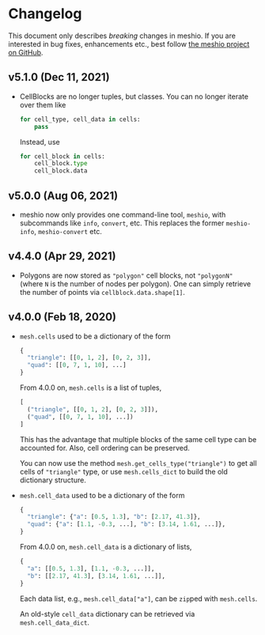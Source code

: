 # Changelog

This document only describes _breaking_ changes in meshio. If you are interested in bug
fixes, enhancements etc., best follow [the meshio project on
GitHub](https://github.com/nschloe/meshio).

## v5.1.0 (Dec 11, 2021)

- CellBlocks are no longer tuples, but classes. You can no longer iterate over them like
  ```python
  for cell_type, cell_data in cells:
      pass
  ```
  Instead, use
  ```python
  for cell_block in cells:
      cell_block.type
      cell_block.data
  ```

## v5.0.0 (Aug 06, 2021)

- meshio now only provides one command-line tool, `meshio`, with subcommands like
  `info`, `convert`, etc. This replaces the former `meshio-info`, `meshio-convert` etc.

## v4.4.0 (Apr 29, 2021)

- Polygons are now stored as `"polygon"` cell blocks, not `"polygonN"` (where `N` is the
  number of nodes per polygon). One can simply retrieve the number of points via
  `cellblock.data.shape[1]`.

## v4.0.0 (Feb 18, 2020)

- `mesh.cells` used to be a dictionary of the form

  ```python
  {
    "triangle": [[0, 1, 2], [0, 2, 3]],
    "quad": [[0, 7, 1, 10], ...]
  }
  ```

  From 4.0.0 on, `mesh.cells` is a list of tuples,

  ```python
  [
    ("triangle", [[0, 1, 2], [0, 2, 3]]),
    ("quad", [[0, 7, 1, 10], ...])
  ]
  ```

  This has the advantage that multiple blocks of the same cell type can be accounted
  for. Also, cell ordering can be preserved.

  You can now use the method `mesh.get_cells_type("triangle")` to get all cells of
  `"triangle"` type, or use `mesh.cells_dict` to build the old dictionary structure.

- `mesh.cell_data` used to be a dictionary of the form

  ```python
  {
    "triangle": {"a": [0.5, 1.3], "b": [2.17, 41.3]},
    "quad": {"a": [1.1, -0.3, ...], "b": [3.14, 1.61, ...]},
  }
  ```

  From 4.0.0 on, `mesh.cell_data` is a dictionary of lists,

  ```python
  {
    "a": [[0.5, 1.3], [1.1, -0.3, ...]],
    "b": [[2.17, 41.3], [3.14, 1.61, ...]],
  }
  ```

  Each data list, e.g., `mesh.cell_data["a"]`, can be `zip`ped with `mesh.cells`.

  An old-style `cell_data` dictionary can be retrieved via `mesh.cell_data_dict`.
